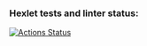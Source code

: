 ### Hexlet tests and linter status:
[![Actions Status](https://github.com/AlexAven/frontend-project-12/actions/workflows/hexlet-check.yml/badge.svg)](https://github.com/AlexAven/frontend-project-12/actions)